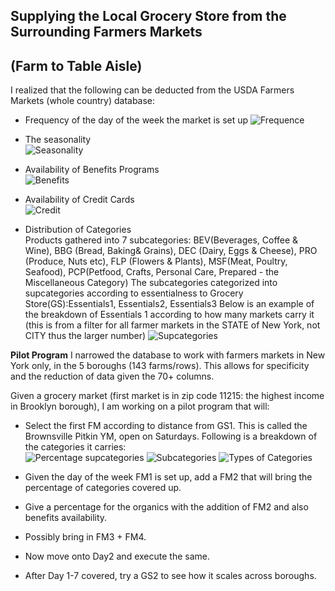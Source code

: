 ## Supplying the Local Grocery Store from the Surrounding Farmers Markets ##
## (Farm to Table Aisle) ##

I realized that the following can be deducted from the USDA Farmers Markets (whole country) database: 

- Frequency of the day of the week the market is set up
![Frequence](https://github.com/zey-o/Farm_to_Table/blob/main/Weekdaychart.png)

- The seasonality  
![Seasonality](https://github.com/zey-o/Farm_to_Table/blob/main/Seasons.png)

- Availability of Benefits Programs  
![Benefits](https://github.com/zey-o/Farm_to_Table/blob/main/Percentage%20of%20benefits%20programs%20allowed.png)

- Availability of Credit Cards  
![Credit](https://github.com/zey-o/Farm_to_Table/blob/main/Accept%20Credit.png)

- Distribution of Categories   
Products gathered into 7 subcategories: BEV(Beverages, Coffee & Wine), BBG (Bread, Baking& Grains), DEC (Dairy, Eggs & Cheese), PRO (Produce, Nuts etc), FLP (Flowers & Plants), MSF(Meat, Poultry, Seafood), PCP(Petfood, Crafts, Personal Care, Prepared - the Miscellaneous Category) 
The subcategories categorized into supcategories according to essentialness to Grocery Store(GS):Essentials1, Essentials2, Essentials3
Below is an example of the breakdown of Essentials 1 according to how many markets carry it (this is from a filter for all farmer markets in the STATE of New York, not CITY thus the larger number) 
![Supcategories](https://github.com/zey-o/Farm_to_Table/blob/main/Percentage%20of%20Essentials1.png)

**Pilot Program**
I narrowed the database to work with farmers markets in New York only, in the 5 boroughs (143 farms/rows). This allows for specificity and the reduction of data given the 70+ columns. 

Given a grocery market (first market is in zip code 11215: the highest income in Brooklyn borough), I am working on a pilot program that will: 
- Select the first FM according to distance from GS1. This is called the Brownsville Pitkin YM, open on Saturdays. Following is a breakdown of the categories it carries:    
![Percentage supcategories](https://github.com/zey-o/Farm_to_Table/blob/main/Essential%20Categories%20Sold%20by%20Percentage.png)
![Subcategories](https://github.com/zey-o/Farm_to_Table/blob/main/Percentage%20of%20Categories%20sold.png)
![Types of Categories](https://github.com/zey-o/Farm_to_Table/blob/main/Types%20of%20Groceries%20Carried.png)

- Given the day of the week FM1 is set up, add a FM2 that will bring the percentage of categories covered up. 
- Give a percentage for the organics with the addition of FM2 and also benefits availability.  
- Possibly bring in FM3 + FM4. 
- Now move onto Day2 and execute the same. 
- After Day 1-7 covered, try a GS2 to see how it scales across boroughs. 
